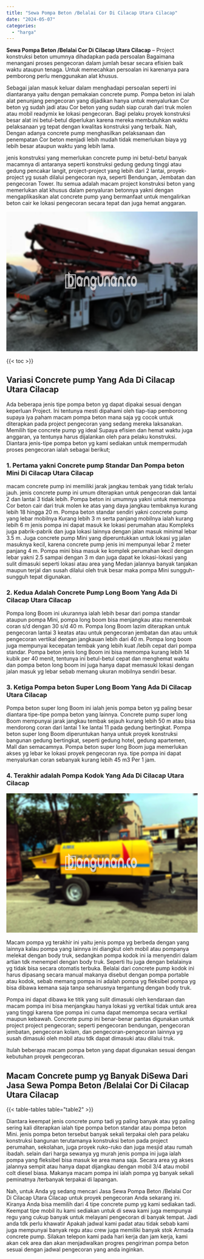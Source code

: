 ```yaml
---
title: "Sewa Pompa Beton /Belalai Cor Di Cilacap Utara Cilacap"
date: "2024-05-07"
categories: 
  - "harga"
---
```


**Sewa Pompa Beton /Belalai Cor Di Cilacap Utara Cilacap** – Project konstruksi beton umumnya dihadapkan pada persoalan Bagaimana menangani proses pengecoran dalam jumlah besar secara efisien baik waktu ataupun tenaga. Untuk memecahkan persoalan ini karenanya para pemborong perlu menggunakan alat khusus.

Sebagai jalan masuk keluar dalam menghadapi persoalan seperti ini diantaranya yaitu dengan pemakaian concrete pump. Pompa beton ini ialah alat penunjang pengecoran yang dijadikan hanya untuk menyalurkan Cor beton yg sudah jadi atau Cor beton yang sudah siap curah dari truk molen atau mobil readymix ke lokasi pengecoran. Bagi pelaku proyek konstruksi besar alat ini betul-betul diperlukan karena mereka membutuhkan waktu pelaksanaan yg tepat dengan kwalitas konstruksi yang terbaik. Nah, Dengan adanya concrete pump menghasilkan pelaksanaan dan penempatan Cor beton menjadi lebih mudah tidak memerlukan biaya yg lebih besar ataupun waktu yang lebih lama.

jenis konstruksi yang memerlukan concrete pump ini betul-betul banyak macamnya di antaranya seperti konstruksi gedung gedung tinggi atau gedung pencakar langit, project-project yang lebih dari 2 lantai, proyek-project yg susah dilalui pengecoran nya, seperti Bendungan, Jembatan dan pengecoran Tower. Itu semua adalah macam project konstruksi beton yang memerlukan alat khusus dalam penyaluran betonnya yakni dengan mengaplikasikan alat concrete pump yang bermanfaat untuk mengalirkan beton cair ke lokasi pengecoran secara tepat dan juga hemat anggaran.

![Sewa Pompa Beton /Belalai Cor Di Cilacap Utara Cilacap](/images/sewa-concrete-pump-24.png)

{{< toc >}}

## Variasi Concrete pump Yang Ada Di Cilacap Utara Cilacap

Ada beberapa jenis tipe pompa beton yg dapat dipakai sesuai dengan keperluan Project. Ini tentunya mesti dipahami oleh tiap-tiap pemborong supaya iya paham macam pompa beton mana saja yg cocok untuk diterapkan pada project pengecoran yang sedang mereka laksanakan. Memilih tipe concrete pump yg ideal Supaya efisien dan hemat waktu juga anggaran, ya tentunya harus dijalankan oleh para pelaku konstruksi. Diantara jenis-tipe pompa beton yg kami sediakan untuk mempermudah proses pengecoran ialah sebagai berikut;

### 1\. Pertama yakni Concrete pump Standar Dan Pompa beton Mini Di Cilacap Utara Cilacap

macam concrete pump ini memiliki jarak jangkau tembak yang tidak terlalu jauh. jenis concrete pump ini umum diterapkan untuk pengecoran dak lantai 2 dan lantai 3 tidak lebih. Pompa beton ini umumnya yakni untuk memompa Cor beton cair dari truk molen ke atas yang daya jangkau tembaknya kurang lebih 18 hingga 20 m. Pompa beton standar sendiri yakni concrete pump yang lebar mobilnya Kurang lebih 3 m serta panjang mobilnya ialah kurang lebih 6 m jenis pompa ini dapat masuk ke lokasi perumahan atau Kompleks juga pabrik-pabrik dan juga lokasi lainnya dengan jalan masuk minimal lebar 3.5 m. Juga concrete pump Mini yang diperuntukkan untuk lokasi yg jalan masuknya kecil, karena concrete pump jenis ini mempunyai lebar 2 meter panjang 4 m. Pompa mini bisa masuk ke komplek perumahan kecil dengan lebar yakni 2.5 sampai dengan 3 m dan juga dapat ke lokasi-lokasi yang sulit dimasuki seperti lokasi atau area yang Medan jalannya banyak tanjakan maupun terjal dan susah dilalui oleh truk besar maka pompa Mini sungguh-sungguh tepat digunakan.

### 2\. Kedua Adalah Concrete Pump Long Boom Yang Ada Di Cilacap Utara Cilacap

Pompa long Boom ini ukurannya ialah lebih besar dari pompa standar ataupun pompa Mini, pompa long boom bisa menjangkau atau menembak coran s/d dengan 30 s/d 40 m. Pompa long Boom lazim diterapkan untuk pengecoran lantai 3 keatas atau untuk pengecoran jembatan dan atau untuk pengecoran vertikal dengan jangkauan lebih dari 40 m. Pompa long boom juga mempunyai kecepatan tembak yang lebih kuat /lebih cepat dari pompa standar. Pompa beton jenis long Boom ini bisa memompa kurang lebih 14 kubik per 40 menit, tentunya ini betul-betul cepat dan menghemat waktu dan pompa beton long boom ini juga hanya dapat memasuki lokasi dengan jalan masuk yg lebar sebab memang ukuran mobilnya sendiri besar.

### 3\. Ketiga Pompa beton Super Long Boom Yang Ada Di Cilacap Utara Cilacap

Pompa beton super long Boom ini ialah jenis pompa beton yg paling besar diantara tipe-tipe pompa beton yang lainnya. Concrete pump super long Boom mempunyai jarak jangkau tembak sejauh kurang lebih 50 m atau bisa mendorong coran dari lantai 1 ke lantai 11 pada gedung bertingkat. Pompa beton super long Boom diperuntukan hanya untuk proyek konstruksi bangunan gedung bertingkat, seperti gedung hotel, gedung apartemen, Mall dan semacamnya. Pompa beton super long Boom juga memerlukan akses yg lebar ke lokasi proyek pengecoran nya. tipe pompa ini dapat menyalurkan coran sebanyak kurang lebih 45 m3 Per 1 jam.

### 4\. Terakhir adalah Pompa Kodok Yang Ada Di Cilacap Utara Cilacap

![Sewa Pompa Beton /Belalai Cor Di Cilacap Utara Cilacap](/images/sewa-concrete-pump-02.png)

Macam pompa yg terakhir ini yaitu jenis pompa yg berbeda dengan yang lainnya kalau pompa yang lainnya ini diangkut oleh mobil atau pompanya melekat dengan body truk, sedangkan pompa kodok ini ia menyendiri dalam artian tdk menempel dengan body truk. Seperti Itu juga dengan belalainya yg tidak bisa secara otomatis terbuka. Belalai dari concrete pump kodok ini harus dipasang secara manual makanya disebut dengan pompa portable atau kodok, sebab memang pompa ini adalah pompa yg fleksibel pompa yg bisa dibawa kemana saja tanpa seharusnya tergantung dengan body truk.

Pompa ini dapat dibawa ke titik yang sulit dimasuki oleh kendaraan dan macam pompa ini bisa menjangkau hanya lokasi yg vertikal tidak untuk area yang tinggi karena tipe pompa ini cuma dapat memompa secara vertikal maupun kebawah. Concrete pump ini benar-benar pantas digunakan untuk project project pengecoran; seperti pengecoran bendungan, pengecoran jembatan, pengecoran kolam, dan pengecoran-pengecoran lainnya yg susah dimasuki oleh mobil atau tdk dapat dimasuki atau dilalui truk.

Itulah beberapa macam pompa beton yang dapat digunakan sesuai dengan kebutuhan proyek pengecoran.

## Macam Concrete pump yg Banyak DiSewa Dari Jasa Sewa Pompa Beton /Belalai Cor Di Cilacap Utara Cilacap

{{< table-tables table="table2" >}}

Diantara keempat jenis concrete pump tadi yg paling banyak atau yg paling sering kali diterapkan ialah tipe pompa beton standar atau pompa beton Mini. jenis pompa beton tersebut banyak sekali terpakai oleh para pelaku konstruksi bangunan terutamanya konstruksi beton pada project perumahan, sekolahan, juga proyek ruko-ruko dan juga mesjid atau rumah ibadah. selain dari harga sewanya yg murah jenis pompa ini juga ialah pompa yang fleksibel bisa masuk ke area mana saja. Secara area yg akses jalannya sempit atau hanya dapat dijangkau dengan mobil 3/4 atau mobil colt diesel biasa. Makanya macam pompa ini ialah pompa yg banyak sekali peminatnya /terbanyak terpakai di lapangan.

Nah, untuk Anda yg sedang mencari Jasa Sewa Pompa Beton /Belalai Cor Di Cilacap Utara Cilacap untuk proyek pengecoran Anda sekarang ini. Kiranya Anda bisa memilih dari 4 tipe concrete pump yg kami sediakan tadi. Keempat tipe mobil itu kami sediakan untuk di sewa kami juga mempunyai regu yang cukup banyak untuk melayani pengecoran di banyak tempat. Jadi anda tdk perlu khawatir Apakah jadwal kami padat atau tidak sebab kami juga mempunyai banyak regu atau crew juga memiliki banyak stok Armada concrete pump. Silakan telepon kami pada hari kerja dan jam kerja, kami akan cek area dan akan menjadwalkan progres pengiriman pompa beton sesuai dengan jadwal pengecoran yang anda inginkan.
